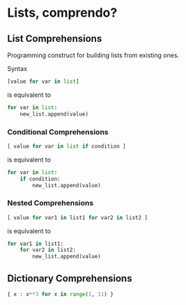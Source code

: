 # Lists, comprendo?

## List Comprehensions

Programming construct for building lists from existing ones.

Syntax
```python
[value for var in list]
```

is equivalent to

```python
for var in list:
    new_list.append(value)
```

### Conditional Comprehensions

```python
[ value for var in list if condition ]
```

is equivalent to

```python
for var in list:
    if condition:
        new_list.append(value)
```

### Nested Comprehensions

```python
[ value for var1 in list1 for var2 in list2 ]
```

is equivalent to

```python
for var1 in list1:
    for var2 in list2:
        new_list.append(value)
```

## Dictionary Comprehensions

```python
{ x : x**3 for x in range(1, 11) }
```
